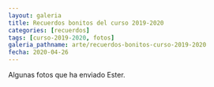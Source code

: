 ```yaml
---
layout: galeria
title: Recuerdos bonitos del curso 2019-2020
categories: [recuerdos]
tags: [curso-2019-2020, fotos]
galeria_pathname: arte/recuerdos-bonitos-curso-2019-2020
fecha: 2020-04-26
---
```


Algunas fotos que ha enviado Ester.

